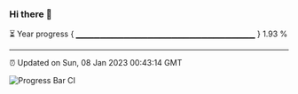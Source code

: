 ### Hi there 👋

⏳ Year progress { ▁▁▁▁▁▁▁▁▁▁▁▁▁▁▁▁▁▁▁▁▁▁▁▁▁▁▁▁▁▁ } 1.93 %

---

⏰ Updated on Sun, 08 Jan 2023 00:43:14 GMT

![Progress Bar CI](https://github.com/Shyam-Makwana/GitHub-Actions-Demo/workflows/Progress%20Bar%20CI/badge.svg)
